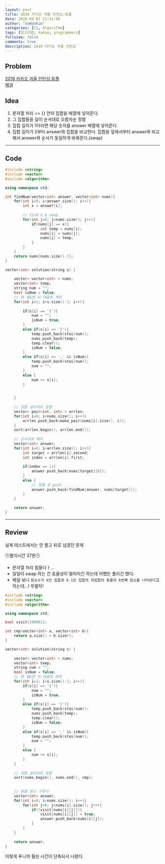 ```yaml
---
layout: post
title: 2019 카카오 겨울 인턴십:튜플
date: 2020-04-07 11:41:00
author: "SeWonKim"
categories: [CS, Algorithm]
tags: [알고리즘, kakao, programmers]
fullview: false
comments: true
description: 2019 카카오 겨울 인턴십
---
```


## Problem

[2019 카카오 겨울 인턴십:튜플](https://programmers.co.kr/learn/courses/30/lessons/64065)        
[해설](https://tech.kakao.com/2020/04/01/2019-internship-test/)




## Idea

1. 문자열 처리 => {} 안의 집합을 배열에 넣어준다.
2. 그 집합들을 길이 순서대로 오름차순 정렬
3. 집힙 길이가 1이라면 해당 숫자를 answer 배열에 넣어준다.
4. 집합 길이가 2부터 answer와 집합을 비교한다. 집합을 앞에서부터 answer와 비교해서 answer와 순서가 동일하게 바꿔준다.(swap)


---

## Code
```cpp
#include <string>
#include <vector>
#include <algorithm>

using namespace std;

int findNum(vector<int> answer, vector<int> nums){
    for(int i=0; i<answer.size(); i++){
        int x = answer[i];
        
        // find X & swap
        for(int j=0; j<nums.size(); j++){
            if(nums[j] == x){
                int temp = nums[i];
                nums[i] = nums[j];
                nums[j] = temp;
            }
        }
    }
    return nums[nums.size()-1];
}

vector<int> solution(string s) {
    
    vector< vector<int> > nums;
    vector<int> temp;
    string num = "";
    bool isNum = false;
    // 맨 앞&맨 뒤 대괄호 제외
    for(int i=1; i<s.size()-1; i++){
        
        if(s[i] == '{'){
            num = "";
            isNum = true;
        }
        else if(s[i] == '}'){
            temp.push_back(stoi(num));
            nums.push_back(temp);
            temp.clear();
            isNum = false;
        }
        else if(s[i] == ',' && isNum){
            temp.push_back(stoi(num));
            num = "";
        }
        else {
            num += s[i];
        }
        

    }
    
    // 집합 길이대로 정렬
    vector< pair<int, int> > arrlen;
    for(int i=0; i<nums.size(); i++){
        arrlen.push_back(make_pair(nums[i].size(), i));
    }
    sort(arrlen.begin(), arrlen.end());
    
    // 순서대로 배치
    vector<int> answer;
    for(int i=0; i<arrlen.size(); i++){
        int target = arrlen[i].second;
        int index = arrlen[i].first;
        
        if(index == 1){
            answer.push_back(nums[target][0]);
        }
        else {
            // 정렬 후 push
            answer.push_back(findNum(answer, nums[target]));
        }
    }
    
    return answer;
}
```
---

## Review

실제 테스트에서는 안 풀고 뒤로 넘겼던 문제

🕒풀이시간 37분🕒 

- 문자열 처리 힘들다ㅏ...
- 일일이 swap 하는 건 효율성이 떨어지긴 하는데 어쨌든 풀리긴 했다.
- 해설 보니 `원소수가 k인 집합과 k-1인 집합의 차집합이 튜플의 k번째 원소를 나타낸다`고 하는데...! 무릎탁!

```cpp
#include <string>
#include <vector>
#include <algorithm>

using namespace std;

bool visit[100001];

int cmp(vector<int> a, vector<int> b){
    return a.size() < b.size();
}

vector<int> solution(string s) {
    
    vector< vector<int> > nums;
    vector<int> temp;
    string num = "";
    bool isNum = false;
    // 맨 앞&맨 뒤 대괄호 제외
    for(int i=1; i<s.size()-1; i++){
        if(s[i] == '{'){
            num = "";
            isNum = true;
        }
        else if(s[i] == '}'){
            temp.push_back(stoi(num));
            nums.push_back(temp);
            temp.clear();
            isNum = false;
        }
        else if(s[i] == ',' && isNum){
            temp.push_back(stoi(num));
            num = "";
        }
        else {
            num += s[i];
        }
    }
    
    // 집합 길이대로 정렬
    sort(nums.begin(), nums.end(), cmp);
    
    
    // 튜플 원소 구하기
    vector<int> answer;
    for(int i=0; i<nums.size(); i++){
        for(int j=0; j<nums[i].size(); j++){
            if(!visit[nums[i][j]]){
                visit[nums[i][j]] = true;
                answer.push_back(nums[i][j]);
            }
        }
    }
    
    return answer;
}
```

이렇게 푸니까 훨씬 시간이 단축되서 나왔다.
